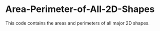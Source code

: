 # Area-Perimeter-of-All-2D-Shapes
This code contains the areas and perimeters of all major 2D shapes. 
